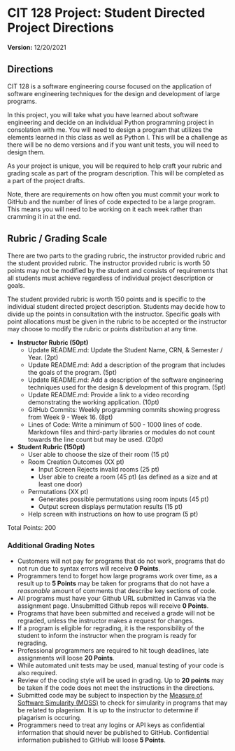 # CIT 128 Project: Student Directed Project Directions

**Version:** 12/20/2021

## Directions

CIT 128 is a software engineering course focused on the application of software engineering techniques for the design and development of large programs.

In this project, you will take what you have learned about software engineering and decide on an individual Python programming project in consolation with me. You will need to design a program that utilizes the elements learned in this class as well as Python I. This will be a challenge as there will be no demo versions and if you want unit tests, you will need to design them.

As your project is unique, you will be required to help craft your rubric and grading scale as part of the program description. This will be completed as a part of the project drafts.

Note, there are requirements on how often you must commit your work to GitHub and the number of lines of code expected to be a large program. This means you will need to be working on it each week rather than cramming it in at the end.

## Rubric / Grading Scale

There are two parts to the grading rubric, the instructor provided rubric and the student provided rubric. The instructor provided rubric is worth 50 points may not be modified by the student and consists of requirements that all students must achieve regardless of individual project description or goals. 

The student provided rubric is worth 150 points and is specific to the individual student directed project description. Students may decide how to divide up the points in consultation with the instructor. Specific goals with point allocations must be given in the rubric to be accepted or the instructor may choose to modify the rubric or points distribution at any time.

* **Instructor Rubric (50pt)**
  * Update README.md: Update the Student Name, CRN, & Semester / Year. (2pt)
  * Update README.md: Add a description of the program that includes the goals of the program. (5pt)
  * Update README.md: Add a description of the software engineering techniques used for the design & development of this program. (5pt)
  * Update README.md: Provide a link to a video recording demonstrating the working application. (10pt)
  * GitHub Commits: Weekly programming commits showing progress from Week 9 - Week 16. (8pt)
  * Lines of Code: Write a minimum of 500 - 1000 lines of code. Markdown files and third-party libraries or modules do not count towards the line count but may be used. (20pt)
* **Student Rubric (150pt)**
  * User able to choose the size of their room (15 pt)
  * Room Creation Outcomes (XX pt)
    * Input Screen Rejects invalid rooms (25 pt)
    * User able to create a room (45 pt) (as defined as a size and at least one door)
  * Permutations (XX pt)
    * Generates possible permutations using room inputs (45 pt)
    * Output screen displays permutation results (15 pt)
  * Help screen with instructions on how to use program (5 pt)

Total Points: 200

### Additional Grading Notes

* Customers will not pay for programs that do not work, programs that do not run due to syntax errors will receive __0 Points__.
* Programmers tend to forget how large programs work over time, as a result up to __5 Points__ may be taken for programs that do not have a _reasonable_ amount of comments that describe key sections of code.
* All programs must have your Github URL submitted in Canvas via the assignment page. Unsubmitted Github repos will receive __0 Points__.
* Programs that have been submitted and received a grade will not be regraded, unless the instructor makes a request for changes.
* If a program is eligible for regrading, it is the responsibility of the student to inform the instructor when the program is ready for regrading.
* Professional programmers are required to hit tough deadlines, late assignments will loose __20 Points__.
* While automated unit tests may be used, manual testing of your code is also required. 
* Review of the coding style will be used in grading. Up to __20 points__ may be taken if the code does not meet the instructions in the directions.
* Submitted code may be subject to inspection by the [Measure of Software Simularity (MOSS)](https://theory.stanford.edu/~aiken/moss/) to check for simularity in programs that may be related to plagerism. It is up to the instructor to determine if plagarism is occuring.
* Programmers need to treat any logins or API keys as confidential information that should never be published to GitHub. Confidential information published to GitHub will loose __5 Points__.
